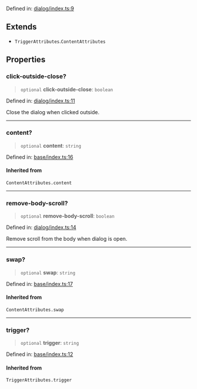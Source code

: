 Defined in: [dialog/index.ts:9](https://github.com/rossrobino/components/blob/main/packages/drab/src/dialog/index.ts#L9)

## Extends

- `TriggerAttributes`.`ContentAttributes`

## Properties

<a id="click-outside-close"></a>

### click-outside-close?

> `optional` **click-outside-close**: `boolean`

Defined in: [dialog/index.ts:11](https://github.com/rossrobino/components/blob/main/packages/drab/src/dialog/index.ts#L11)

Close the dialog when clicked outside.

---

<a id="content"></a>

### content?

> `optional` **content**: `string`

Defined in: [base/index.ts:16](https://github.com/rossrobino/components/blob/main/packages/drab/src/base/index.ts#L16)

#### Inherited from

`ContentAttributes.content`

---

<a id="remove-body-scroll"></a>

### remove-body-scroll?

> `optional` **remove-body-scroll**: `boolean`

Defined in: [dialog/index.ts:14](https://github.com/rossrobino/components/blob/main/packages/drab/src/dialog/index.ts#L14)

Remove scroll from the body when dialog is open.

---

<a id="swap"></a>

### swap?

> `optional` **swap**: `string`

Defined in: [base/index.ts:17](https://github.com/rossrobino/components/blob/main/packages/drab/src/base/index.ts#L17)

#### Inherited from

`ContentAttributes.swap`

---

<a id="trigger"></a>

### trigger?

> `optional` **trigger**: `string`

Defined in: [base/index.ts:12](https://github.com/rossrobino/components/blob/main/packages/drab/src/base/index.ts#L12)

#### Inherited from

`TriggerAttributes.trigger`
